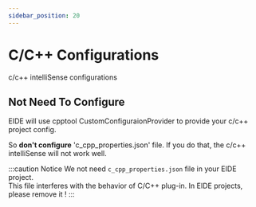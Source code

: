 ```yaml
---
sidebar_position: 20
---
```


# C/C++ Configurations

c/c++ intelliSense configurations

## Not Need To Configure

EIDE will use cpptool CustomConfiguraionProvider to provide your c/c++ project config.

So **don't configure** 'c_cpp_properties.json' file. If you do that, the c/c++ intelliSense will not work well.

:::caution Notice
We not need `c_cpp_properties.json` file in your EIDE project.<br/>
This file interferes with the behavior of C/C++ plug-in. In EIDE projects, please remove it !
:::
